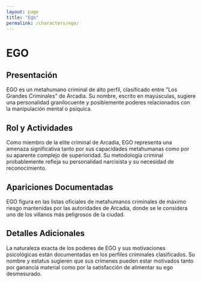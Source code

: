 ```yaml
---
layout: page
title: "Ego"
permalink: /characters/ego/
---
```


# EGO

## Presentación
EGO es un metahumano criminal de alto perfil, clasificado entre "Los Grandes Criminales" de Arcadia. Su nombre, escrito en mayúsculas, sugiere una personalidad granílocuente y posiblemente poderes relacionados con la manipulación mental o psíquica.

## Rol y Actividades
Como miembro de la elite criminal de Arcadia, EGO representa una amenaza significativa tanto por sus capacidades metahumanas como por su aparente complejo de superioridad. Su metodología criminal probablemente refleja su personalidad narcisista y su necesidad de reconocimiento.

## Apariciones Documentadas
EGO figura en las listas oficiales de metahumanos criminales de máximo riesgo mantenidas por las autoridades de Arcadia, donde se le considera uno de los villanos más peligrosos de la ciudad.

## Detalles Adicionales
La naturaleza exacta de los poderes de EGO y sus motivaciones psicológicas están documentadas en los perfiles criminales clasificados. Su nombre y estatus sugieren que sus crímenes pueden estar motivados tanto por ganancia material como por la satisfacción de alimentar su ego desmesurado.